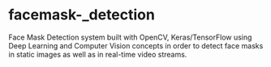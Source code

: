 # facemask-_detection
Face Mask Detection system built with OpenCV, Keras/TensorFlow using Deep Learning and Computer Vision concepts in order to detect face masks in static images as well as in real-time video streams.
